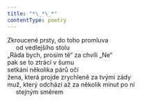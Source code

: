 ```yaml
---
title: "*\_*\_*"
contentType: poetry
---
```


<section>

Zkroucené prsty, do toho promluva  
     od vedlejšího stolu  
„Ráda bych, prosím tě“ za chvíli „Ne“  
pak se to ztrácí v šumu  
setkání několika párů očí  
žena, která projde zrychleně za tvými zády  
muž, který odchází až za několik minut po ní  
     stejným směrem

</section>
